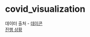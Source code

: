 # covid_visualization
데이터 출처 - [데이콘](https://dacon.io/competitions/official/235590/overview/) <br>
[진행 상황](https://github.com/lee-wonho/covid_visualization/blob/master/%EC%A7%84%ED%96%89%EC%83%81%ED%99%A9.txt)
